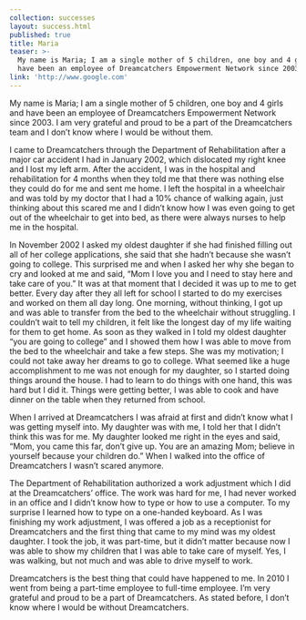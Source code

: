 ```yaml
---
collection: successes
layout: success.html
published: true
title: Maria
teaser: >-
  My name is Maria; I am a single mother of 5 children, one boy and 4 girls and
  have been an employee of Dreamcatchers Empowerment Network since 2003.
link: 'http://www.google.com'
---
```

My name is Maria; I am a single mother of 5 children, one boy and 4 girls and have been an employee of Dreamcatchers Empowerment Network since 2003. I am very grateful and proud to be a part of the Dreamcatchers team and I don’t know where I would be without them.

I came to Dreamcatchers through the Department of Rehabilitation after a major car accident I had in January 2002, which dislocated my right knee and I lost my left arm. After the accident, I was in the hospital and rehabilitation for 4 months when they told me that there was nothing else they could do for me and sent me home. I left the hospital in a wheelchair and was told by my doctor that I had a 10% chance of walking again, just thinking about this scared me and I didn’t know how I was even going to get out of the wheelchair to get into bed, as there were always nurses to help me in the hospital.

In November 2002 I asked my oldest daughter if she had finished filling out all of her college applications, she said that she hadn’t because she wasn’t going to college. This surprised me and when I asked her why she began to cry and looked at me and said, “Mom I love you and I need to stay here and take care of you.” It was at that moment that I decided it was up to me to get better. Every day after they all left for school I started to do my exercises and worked on them all day long. One morning, without thinking, I got up and was able to transfer from the bed to the wheelchair without struggling. I couldn’t wait to tell my children, it felt like the longest day of my life waiting for them to get home. As soon as they walked in I told my oldest daughter “you are going to college” and I showed them how I was able to move from the bed to the wheelchair and take a few steps. She was my motivation; I could not take away her dreams to go to college. What seemed like a huge accomplishment to me was not enough for my daughter, so I started doing things around the house. I had to learn to do things with one hand, this was hard but I did it. Things were getting better, I was able to cook and have dinner on the table when they returned from school.

When I arrived at Dreamcatchers I was afraid at first and didn’t know what I was getting myself into. My daughter was with me, I told her that I didn’t think this was for me. My daughter looked me right in the eyes and said, “Mom, you came this far, don’t give up. You are an amazing Mom; believe in yourself because your children do.” When I walked into the office of Dreamcatchers I wasn’t scared anymore.

The Department of Rehabilitation authorized a work adjustment which I did at the Dreamcatchers’ office. The work was hard for me, I had never worked in an office and I didn’t know how to type or how to use a computer. To my surprise I learned how to type on a one-handed keyboard. As I was finishing my work adjustment, I was offered a job as a receptionist for Dreamcatchers and the first thing that came to my mind was my oldest daughter. I took the job, it was part-time, but it didn’t matter because now I was able to show my children that I was able to take care of myself. Yes, I was walking, but not much and was able to drive myself to work.

Dreamcatchers is the best thing that could have happened to me. In 2010 I went from being a part-time employee to full-time employee. I’m very grateful and proud to be a part of Dreamcatchers. As stated before, I don’t know where I would be without Dreamcatchers.
